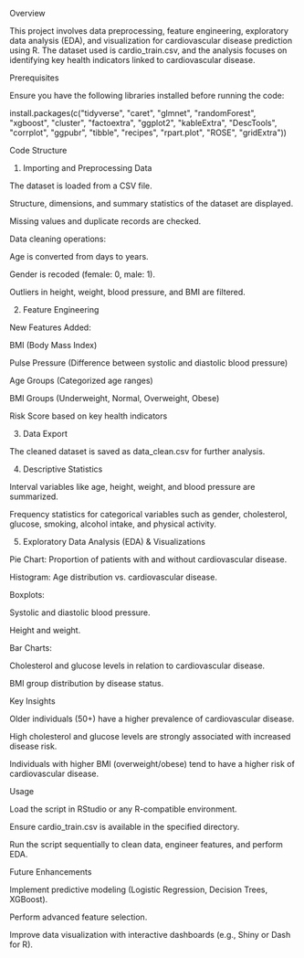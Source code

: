 Overview

This project involves data preprocessing, feature engineering, exploratory data analysis (EDA), and visualization for cardiovascular disease prediction using R. The dataset used is cardio_train.csv, and the analysis focuses on identifying key health indicators linked to cardiovascular disease.

Prerequisites

Ensure you have the following libraries installed before running the code:

install.packages(c("tidyverse", "caret", "glmnet", "randomForest", "xgboost",
                   "cluster", "factoextra", "ggplot2", "kableExtra", "DescTools",
                   "corrplot", "ggpubr", "tibble", "recipes", "rpart.plot", "ROSE", "gridExtra"))

Code Structure

1. Importing and Preprocessing Data

The dataset is loaded from a CSV file.

Structure, dimensions, and summary statistics of the dataset are displayed.

Missing values and duplicate records are checked.

Data cleaning operations:

Age is converted from days to years.

Gender is recoded (female: 0, male: 1).

Outliers in height, weight, blood pressure, and BMI are filtered.

2. Feature Engineering

New Features Added:

BMI (Body Mass Index)

Pulse Pressure (Difference between systolic and diastolic blood pressure)

Age Groups (Categorized age ranges)

BMI Groups (Underweight, Normal, Overweight, Obese)

Risk Score based on key health indicators

3. Data Export

The cleaned dataset is saved as data_clean.csv for further analysis.

4. Descriptive Statistics

Interval variables like age, height, weight, and blood pressure are summarized.

Frequency statistics for categorical variables such as gender, cholesterol, glucose, smoking, alcohol intake, and physical activity.

5. Exploratory Data Analysis (EDA) & Visualizations

Pie Chart: Proportion of patients with and without cardiovascular disease.

Histogram: Age distribution vs. cardiovascular disease.

Boxplots:

Systolic and diastolic blood pressure.

Height and weight.

Bar Charts:

Cholesterol and glucose levels in relation to cardiovascular disease.

BMI group distribution by disease status.

Key Insights

Older individuals (50+) have a higher prevalence of cardiovascular disease.

High cholesterol and glucose levels are strongly associated with increased disease risk.

Individuals with higher BMI (overweight/obese) tend to have a higher risk of cardiovascular disease.

Usage

Load the script in RStudio or any R-compatible environment.

Ensure cardio_train.csv is available in the specified directory.

Run the script sequentially to clean data, engineer features, and perform EDA.

Future Enhancements

Implement predictive modeling (Logistic Regression, Decision Trees, XGBoost).

Perform advanced feature selection.

Improve data visualization with interactive dashboards (e.g., Shiny or Dash for R).
